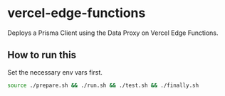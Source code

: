 # vercel-edge-functions

Deploys a Prisma Client using the Data Proxy on Vercel Edge Functions.

## How to run this

Set the necessary env vars first.

```sh
source ./prepare.sh && ./run.sh && ./test.sh && ./finally.sh
```

